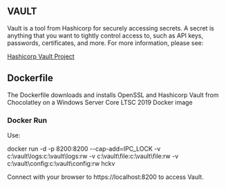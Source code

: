 ## VAULT
Vault is a tool from Hashicorp for securely accessing secrets. A secret is anything that you want to tightly control access to, such as API keys, passwords, certificates, and more. For more information, please see:

[Hashicorp Vault Project](https://www.vaultproject.io/ "Hashicorp Vault Project")

## Dockerfile
The Dockerfile downloads and installs OpenSSL and Hashicorp Vault from Chocolatley on a  Windows Server Core LTSC 2019 Docker image

### Docker Run

Use:

docker run -d -p 8200:8200 --cap-add=IPC_LOCK -v c:\vault\logs:c:\vault\logs:rw -v c:\vault\file:c:\vault\file:rw -v c:\vault\config:c:\vault\config:rw hckv

Connect with your browser to https://localhost:8200 to access Vault.

